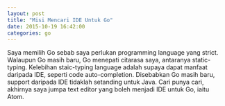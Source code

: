 ```yaml
---
layout: post
title: "Misi Mencari IDE Untuk Go"
date: 2015-10-19 16:42:00
categories: go
---
```

Saya memilih Go sebab saya perlukan programming language yang strict. Walaupun Go masih baru, Go menepati citarasa saya, antaranya static-typing. Kelebihan staic-typing language adalah supaya dapat manfaat daripada IDE, seperti code auto-completion. Disebabkan Go masih baru, support daripada IDE tidaklah setanding untuk Java. Cari punya cari, akhirnya saya jumpa text editor yang boleh menjadi IDE untuk Go, iaitu Atom.
